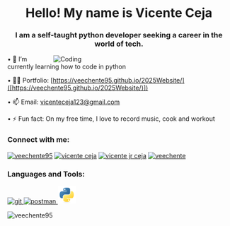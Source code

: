 <h1 align="center">Hello! My name is Vicente Ceja</h1>
<h3 align="center">I am a self-taught python developer seeking a career in the world of tech.</h3>
<img align="right" alt="Coding" width="400" src="https://miro.medium.com/max/1400/1*zlmwtg3fog11YXcU_rvfWA.gif">

• 🌱 I’m currently learning how to code in python

• 👨‍💻 Portfolio: [https://veechente95.github.io/2025Website/]([https://veechente95.github.io/2025Website/)])

• 📫 Email: vicenteceja123@gmail.com

• ⚡ Fun fact: On my free time, I love to record music, cook and workout

<h3 align="left">Connect with me:</h3>
<p align="left">
<a href="https://twitter.com/veechente95" target="blank"><img align="center" src="https://raw.githubusercontent.com/rahuldkjain/github-profile-readme-generator/master/src/images/icons/Social/twitter.svg" alt="veechente95" height="30" width="40" /></a>
<a href="https://linkedin.com/in/vicente ceja" target="blank"><img align="center" src="https://raw.githubusercontent.com/rahuldkjain/github-profile-readme-generator/master/src/images/icons/Social/linked-in-alt.svg" alt="vicente ceja" height="30" width="40" /></a>
<a href="https://fb.com/vicente jr ceja" target="blank"><img align="center" src="https://raw.githubusercontent.com/rahuldkjain/github-profile-readme-generator/master/src/images/icons/Social/facebook.svg" alt="vicente jr ceja" height="30" width="40" /></a>
<a href="https://instagram.com/veechente" target="blank"><img align="center" src="https://raw.githubusercontent.com/rahuldkjain/github-profile-readme-generator/master/src/images/icons/Social/instagram.svg" alt="veechente" height="30" width="40" /></a>
</p>

<h3 align="left">Languages and Tools:</h3>
<p align="left"> <a href="https://git-scm.com/" target="_blank" rel="noreferrer"> <img src="https://www.vectorlogo.zone/logos/git-scm/git-scm-icon.svg" alt="git" width="40" height="40"/> </a> <a href="https://postman.com" target="_blank" rel="noreferrer"> <img src="https://www.vectorlogo.zone/logos/getpostman/getpostman-icon.svg" alt="postman" width="40" height="40"/> </a> <a href="https://www.python.org" target="_blank" rel="noreferrer"> <img src="https://raw.githubusercontent.com/devicons/devicon/master/icons/python/python-original.svg" alt="python" width="40" height="40"/> </a> </p>

<p><img align="center" src="https://github-readme-stats.vercel.app/api/top-langs?username=veechente95&show_icons=true&locale=en&layout=compact" alt="veechente95" /></p>

